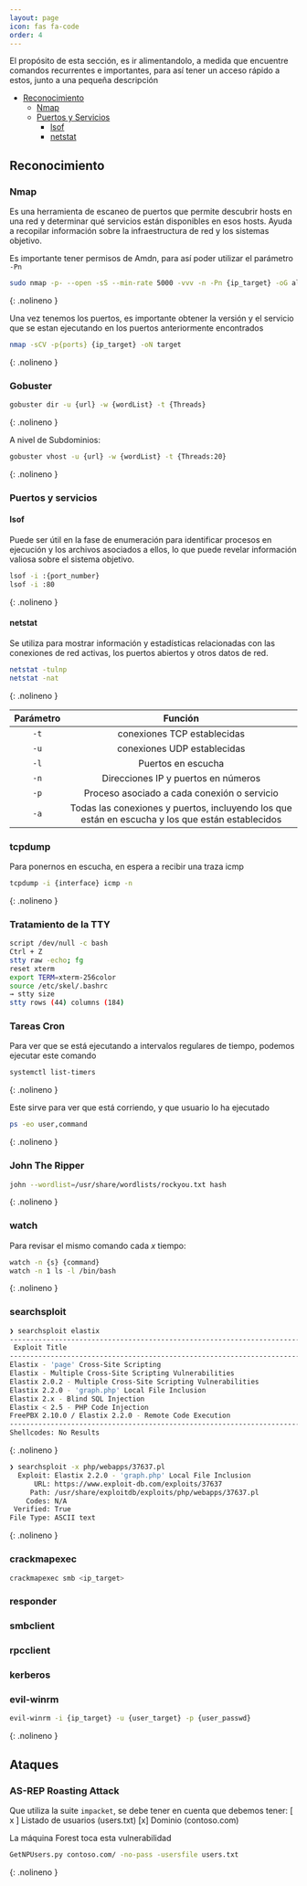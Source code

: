 ```yaml
---
layout: page
icon: fas fa-code
order: 4
---
```


El propósito de esta sección, es ir alimentandolo, a medida que encuentre comandos recurrentes e importantes, para así tener un acceso rápido a estos, junto a una pequeña descripción

- [Reconocimiento](#reconocimiento)
  * [Nmap](#nmap)
  * [Puertos y Servicios](#puertos-y-servicios)
    - [lsof](#lsof)
    - [netstat](#netstat)

## Reconocimiento

### Nmap

Es una herramienta de escaneo de puertos que permite descubrir hosts en una red y determinar qué servicios están disponibles en esos hosts. Ayuda a recopilar información sobre la infraestructura de red y los sistemas objetivo.

Es importante tener permisos de Amdn, para así poder utilizar el parámetro `-Pn`
```bash
sudo nmap -p- --open -sS --min-rate 5000 -vvv -n -Pn {ip_target} -oG allPorts
```
{: .nolineno }

Una vez tenemos los puertos, es importante obtener la versión y el servicio que se estan ejecutando en los puertos anteriormente encontrados
```bash
nmap -sCV -p{ports} {ip_target} -oN target
```
{: .nolineno }

### Gobuster


```bash
gobuster dir -u {url} -w {wordList} -t {Threads}
```
{: .nolineno }

A nivel de Subdominios: 

```bash
gobuster vhost -u {url} -w {wordList} -t {Threads:20}
```
{: .nolineno }

### Puertos y servicios

#### lsof
Puede ser útil en la fase de enumeración para identificar procesos en ejecución y los archivos asociados a ellos, lo que puede revelar información valiosa sobre el sistema objetivo.

```bash
lsof -i :{port_number}
lsof -i :80
```
{: .nolineno }

#### netstat

Se utiliza para mostrar información y estadísticas relacionadas con las conexiones de red activas, los puertos abiertos y otros datos de red.

```bash
netstat -tulnp
netstat -nat
```
{: .nolineno }

|Parámetro|Función                                    |
|:-------:|:-----------------------------------------:|
| `-t`    |conexiones TCP establecidas                |
| `-u`    |conexiones UDP establecidas                |
| `-l`    |Puertos en escucha                         |
| `-n`    |Direcciones IP y puertos en números        |
| `-p`    |Proceso asociado a cada conexión o servicio|
| `-a`   |Todas las conexiones y puertos, incluyendo los que están en escucha y los que están establecidos|

### tcpdump
Para ponernos en escucha, en espera a recibir una traza icmp

```bash
tcpdump -i {interface} icmp -n
```
{: .nolineno }

### Tratamiento de la TTY
```bash
script /dev/null -c bash
Ctrl + Z
stty raw -echo; fg
reset xterm
export TERM=xterm-256color
source /etc/skel/.bashrc
→ stty size 
stty rows (44) columns (184)
```



### Tareas Cron

Para ver que se está ejecutando a intervalos regulares de tiempo, podemos ejecutar este comando
```bash
systemctl list-timers
```
{: .nolineno }


Este sirve para ver que está corriendo, y que usuario lo ha ejecutado

```bash
ps -eo user,command
```
{: .nolineno }

### John The Ripper
```bash
john --wordlist=/usr/share/wordlists/rockyou.txt hash
```
{: .nolineno }

### watch
Para revisar el mismo comando cada $x$ tiempo:
```bash
watch -n {s} {command}
watch -n 1 ls -l /bin/bash
```
{: .nolineno }

### searchsploit
```bash
❯ searchsploit elastix
------------------------------------------------------------------------------ ------------------------
 Exploit Title                                                                |  Path
------------------------------------------------------------------------------ ------------------------
Elastix - 'page' Cross-Site Scripting                                         | php/webapps/38078.py
Elastix - Multiple Cross-Site Scripting Vulnerabilities                       | php/webapps/38544.txt
Elastix 2.0.2 - Multiple Cross-Site Scripting Vulnerabilities                 | php/webapps/34942.txt
Elastix 2.2.0 - 'graph.php' Local File Inclusion                              | php/webapps/37637.pl
Elastix 2.x - Blind SQL Injection                                             | php/webapps/36305.txt
Elastix < 2.5 - PHP Code Injection                                            | php/webapps/38091.php
FreePBX 2.10.0 / Elastix 2.2.0 - Remote Code Execution                        | php/webapps/18650.py
------------------------------------------------------------------------------ -------------------------
Shellcodes: No Results
```
{: .nolineno }

```bash
❯ searchsploit -x php/webapps/37637.pl
  Exploit: Elastix 2.2.0 - 'graph.php' Local File Inclusion
      URL: https://www.exploit-db.com/exploits/37637
     Path: /usr/share/exploitdb/exploits/php/webapps/37637.pl
    Codes: N/A
 Verified: True
File Type: ASCII text
```
{: .nolineno }



### crackmapexec
```bash
crackmapexec smb <ip_target>
```

### responder




### smbclient




### rpcclient


### kerberos

### evil-winrm
```bash
evil-winrm -i {ip_target} -u {user_target} -p {user_passwd}
```
{: .nolineno }



## Ataques

### AS-REP Roasting Attack

Que utiliza la suite `impacket`, se debe tener en cuenta que debemos tener:
[ x ] Listado de usuarios (users.txt)
[x] Dominio (contoso.com)

La máquina Forest toca esta vulnerabilidad
```bash
GetNPUsers.py contoso.com/ -no-pass -usersfile users.txt
```
{: .nolineno }